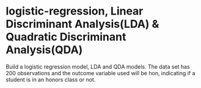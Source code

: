 # logistic-regression, Linear Discriminant Analysis(LDA) & Quadratic Discriminant Analysis(QDA)
Build a logistic regression model, LDA and QDA models.
The data set has 200 observations and the outcome variable used will be hon, indicating if a student is in an honors class or not.
